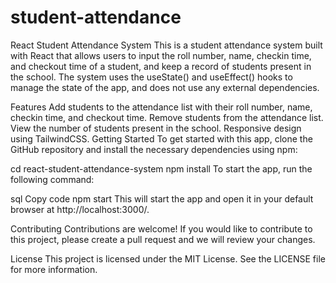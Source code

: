 # student-attendance
React Student Attendance System
This is a student attendance system built with React that allows users to input the roll number, name, checkin time, and checkout time of a student, and keep a record of students present in the school. The system uses the useState() and useEffect() hooks to manage the state of the app, and does not use any external dependencies.

Features
Add students to the attendance list with their roll number, name, checkin time, and checkout time.
Remove students from the attendance list.
View the number of students present in the school.
Responsive design using TailwindCSS.
Getting Started
To get started with this app, clone the GitHub repository and install the necessary dependencies using npm:


cd react-student-attendance-system
npm install
To start the app, run the following command:

sql
Copy code
npm start
This will start the app and open it in your default browser at http://localhost:3000/.

Contributing
Contributions are welcome! If you would like to contribute to this project, please create a pull request and we will review your changes.

License
This project is licensed under the MIT License. See the LICENSE file for more information.
